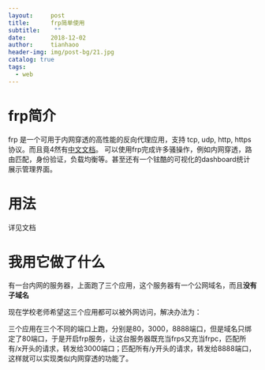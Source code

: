 ```yaml
---
layout:     post
title:      frp简单使用
subtitle:    ""
date:       2018-12-02
author:     tianhaoo
header-img: img/post-bg/21.jpg
catalog: true
tags:
  - web
---
```


# frp简介
frp 是一个可用于内网穿透的高性能的反向代理应用，支持 tcp, udp, http, https 协议。而且竟4然有[中文文档](https://github.com/fatedier/frp/blob/master/README_zh.md)。
可以使用frp完成许多骚操作，例如内网穿透，路由匹配，身份验证，负载均衡等。甚至还有一个铉酷的可视化的dashboard统计展示管理界面。

# 用法

详见文档

# 我用它做了什么

有一台内网的服务器，上面跑了三个应用，这个服务器有一个公网域名，而且**没有子域名**

现在学校老师希望这三个应用都可以被外网访问，解决办法为：

三个应用在三个不同的端口上跑，分别是80，3000，8888端口，但是域名只绑定了80端口，于是开启frp服务，让这台服务器既充当frps又充当frpc，匹配所有/x开头的请求，转发给3000端口；匹配所有/y开头的请求，转发给8888端口，这样就可以实现类似内网穿透的功能了。



